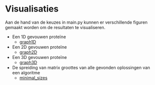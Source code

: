 # Visualisaties

Aan de hand van de keuzes in main.py kunnen er verschillende figuren gemaakt worden om de resultaten te visualiseren.

* Een 1D gevouwen proteïne
    * [graph1D](graph1D.py)
* Een 2D gevouwen proteïne
    * [graph2D](graph2D.py)
* Een 3D gevouwen proteïne
    * [graph3D](graph3D.py)
* De spreiding van matrix groottes van alle gevonden oplossingen van een algoritme
    * [minimal_sizes](minimal_sizes.py)
